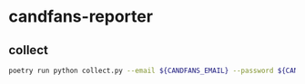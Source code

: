 # candfans-reporter

## collect

```bash
poetry run python collect.py --email ${CANDFANS_EMAIL} --password ${CANDFANS_PASSWORD}
```
